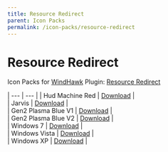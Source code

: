 ```yaml
---
title: Resource Redirect
parent: Icon Packs
permalink: /icon-packs/resource-redirect
---
```


Resource Redirect
=============================
Icon Packs for [WindHawk][WindHawk] Plugin: [Resource Redirect][ResourceRedirect]


| --- | --- |
| Hud Machine Red | [Download][HudMachineRed] |  
| Jarvis | [Download][Jarvis] |  
| Gen2 Plasma Blue V1 | [Download][PlasmaBlueV1] |  
| Gen2 Plasma Blue V2 | [Download][PlasmaBlueV2] |  
| Windows 7 | [Download][Win7] |  
| Windows Vista | [Download][WinVista] |  
| Windows XP | [Download][WinXP] |  

<!-- ///////////////////////////////////////////////////////////////////////////////////////////////////////////////////////////////////////////////////// -->

[HudMachineRed]: https://gitlab.com/the-back-room/resource-redirect/-/archive/main/resource-redirect-main.zip?path=icon-packs/HUD-Machine-Red
[Jarvis]: https://gitlab.com/the-back-room/resource-redirect/-/archive/main/resource-redirect-main.zip?path=icon-packs/Jarvis
[PlasmaBlueV1]: https://gitlab.com/the-back-room/resource-redirect/-/archive/main/resource-redirect-main.zip?path=icon-packs/Plasma-Blue-V1
[PlasmaBlueV2]: https://gitlab.com/the-back-room/resource-redirect/-/archive/main/resource-redirect-main.zip?path=icon-packs/Plasma-Blue-V2
[Win7]: https://gitlab.com/the-back-room/resource-redirect/-/tree/main/icon-packs/Windows-7
[WinVista]: https://gitlab.com/the-back-room/resource-redirect/-/archive/main/resource-redirect-main.zip?path=icon-packs/Windows-Vista
[WinXP]: https://gitlab.com/the-back-room/resource-redirect/-/archive/main/resource-redirect-main.zip?path=icon-packs/Windows-XP

[WindHawk]: https://windhawk.net/
[ResourceRedirect]: https://windhawk.net/mods/icon-resource-redirect

<!-- ///////////////////////////////////////////////////////////////////////////////////////////////////////////////////////////////////////////////////// -->
